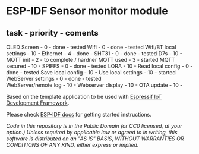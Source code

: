 ESP-IDF Sensor monitor module
=============================

task				- priority - coments
--------------------------------------------
OLED Screen				- 0  - done - tested
Wifi 					- 0  - done - tested
Wifi/BT local settings	- 10 - 
Ethernet				- 4  - done - 
SHT31					- 0  - done - tested
D7s						- 10 - 
MQTT init				- 2  - to complete / hardner
MQTT used				- 3  - started
MQTT secured			- 10 -
SPIFFS					- 0  - done - tested
LORA					- 10 - 
Read local config		- 0  - done - tested
Save local config		- 10 -
Use local settings		- 10 - started
WebServer settings		- 0  - done - tested	
WebServer/remote log	- 10 - 
Webserver display		- 10 - 
OTA update				- 10 -			

Based on the template application to be used with [Espressif IoT Development Framework](https://github.com/espressif/esp-idf).

Please check [ESP-IDF docs](https://docs.espressif.com/projects/esp-idf/en/latest/get-started/index.html) for getting started instructions.

*Code in this repository is in the Public Domain (or CC0 licensed, at your option.)
Unless required by applicable law or agreed to in writing, this
software is distributed on an "AS IS" BASIS, WITHOUT WARRANTIES OR
CONDITIONS OF ANY KIND, either express or implied.*

